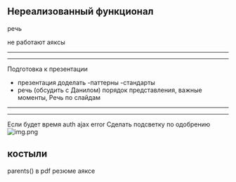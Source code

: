 Нереализованный функционал
--------------------

речь

не работают аяксы






----------------

----------------
Подготовка к презентации
- презентация доделать
-паттерны
-стандарты
- речь (обсудить с Данилом) порядок представления, важные моменты, Речь по слайдам
------------------------

-------------------
Если будет время
    auth
    ajax  error
    Сделать подсветку по одобрению
    ![img.png](img.png)



костыли
--------
parents() в pdf резюме аяксе

